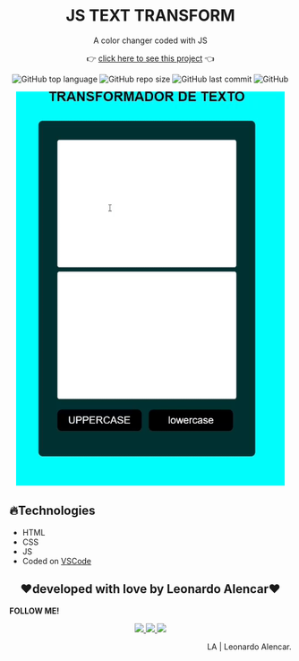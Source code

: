 <h1 align="center">JS TEXT TRANSFORM</h1>
<p align="center">A color changer coded with JS</p>
<p align="center">
  👉 <a href="https://alencarleo.github.io/JS-TextTransform/">click here to see this project</a> 👈
</p>
<p align="center">
  <img alt="GitHub top language" src="https://img.shields.io/github/languages/top/AlencarLeo/JS-TextTransform?style=for-the-badge">
  <img alt="GitHub repo size" src="https://img.shields.io/github/repo-size/AlencarLeo/JS-TextTransform?style=for-the-badge">
  <img alt="GitHub last commit" src="https://img.shields.io/github/last-commit/AlencarLeo/JS-TextTransform?style=for-the-badge">
  <img alt="GitHub" src="https://img.shields.io/github/license/AlencarLeo/JS-TextTransform?style=for-the-badge">
</p>
<p align="center">
  <img src="/readme/demo.gif">
</p>

<h2>🔥Technologies</h2>
<ul>
  <li>HTML</li>
  <li>CSS</li>
  <li>JS</li>
  <li>Coded on <a href="https://code.visualstudio.com/">VSCode</a></li>
</ul>


<h2 align="center">❤️developed with love by Leonardo Alencar❤️</h2>
<p><b>FOLLOW ME!</b></p>

<p align="center">
  <a href="https://www.instagram.com/leonardoaprado/">
    <img src="https://img.shields.io/badge/Instagram-E4405F?style=for-the-badge&logo=instagram&logoColor=white">
  </a>
  
  <a href="https://www.linkedin.com/in/leonardo-alencar-5749aa1b0/">
    <img src="https://img.shields.io/badge/LinkedIn-0077B5?style=for-the-badge&logo=linkedin&logoColor=white">
  </a>
  
  <a href="https://github.com/AlencarLeo">
    <img src="https://img.shields.io/badge/GitHub-100000?style=for-the-badge&logo=github&logoColor=white">
  </a>
</p>

<p align="right">LA | Leonardo Alencar.</p>
